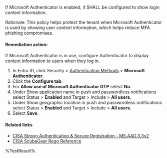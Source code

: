 If Microsoft Authenticator is enabled, it SHALL be configured to show login context information.

Rationale: This policy helps protect the tenant when Microsoft Authenticator is used by showing user context information, which helps reduce MFA phishing compromises.

#### Remediation action:

If Microsoft Authenticator is in use, configure Authenticator to display context information to users when they log in.

1. In Entra ID, click Security > [Authentication Methods](https://entra.microsoft.com/#view/Microsoft_AAD_IAM/AuthenticationMethodsMenuBlade/~/AdminAuthMethods/fromNav/Identity) > **Microsoft Authenticator**.
2. Click the **Configure tab**.
3. For **Allow use of Microsoft Authenticator OTP** select **No**.
3. Under Show application name in push and passwordless notifications select Status > **Enabled** and Target > Include > **All users**.
4. Under Show geographic location in push and passwordless notifications select Status > **Enabled** and Target > Include > **All users**.
5. Select **Save**.

#### Related links

* [CISA Strong Authentication & Secure Registration - MS.AAD.3.3v2](https://github.com/cisagov/ScubaGear/blob/main/PowerShell/ScubaGear/baselines/aad.md#msaad33v2)
* [CISA ScubaGear Rego Reference](https://github.com/cisagov/ScubaGear/blob/main/PowerShell/ScubaGear/Rego/AADConfig.rego#L254)

<!--- Results --->
%TestResult%
